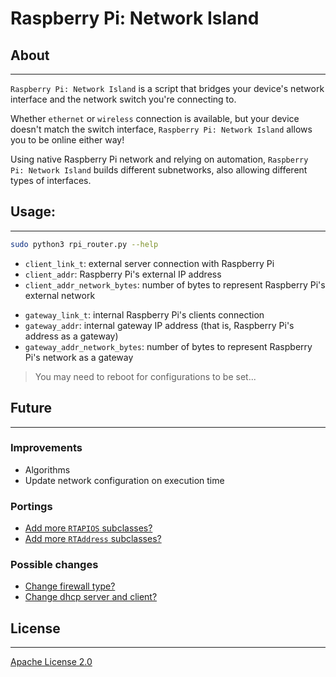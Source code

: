 # Raspberry Pi: Network Island

## About
--------------

`Raspberry Pi: Network Island` is a script that bridges your device's network interface
and the network switch you're connecting to.

Whether `ethernet` or `wireless` connection is available, but your device doesn't match
the switch interface, `Raspberry Pi: Network Island` allows you to be online either way!

Using native Raspberry Pi network and relying on automation, `Raspberry Pi: Network Island` builds different subnetworks,
also allowing different types of interfaces.

## Usage:
--------------

``` bash
sudo python3 rpi_router.py --help
```

- `client_link_t`: external server connection with Raspberry Pi
- `client_addr`: Raspberry Pi's external IP address
- `client_addr_network_bytes`: number of bytes to represent Raspberry Pi's external network
>
- `gateway_link_t`: internal Raspberry Pi's clients connection
- `gateway_addr`: internal gateway IP address (that is, Raspberry Pi's address as a gateway)
- `gateway_addr_network_bytes`: number of bytes to represent Raspberry Pi's network as a gateway

> You may need to reboot for configurations to be set...

## Future
--------------

### Improvements

- Algorithms
- Update network configuration on execution time

### Portings

- [Add more `RTAPIOS` subclasses?](https://github.com/elleaech/rpi_router/blob/main/router_cmd/os.py)
- [Add more `RTAddress` subclasses?](https://github.com/elleaech/rpi_router/blob/main/router_data/addr.py)

### Possible changes

- [Change firewall type?](https://github.com/elleaech/rpi_router/blob/main/router_cmd/firewall.py)
- [Change dhcp server and client?](https://github.com/elleaech/rpi_router/blob/main/router_cmd/dhcp.py)

## License
--------------
[Apache License 2.0](https://github.com/elleaech/rpi_router/blob/master/LICENSE)
